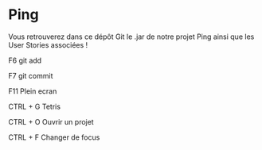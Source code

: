 # Ping

Vous retrouverez dans ce dépôt Git le .jar de notre projet Ping ainsi que les User Stories associées !

F6 git add

F7 git commit

F11 Plein ecran

CTRL + G Tetris

CTRL + O Ouvrir un projet

CTRL + F Changer de focus

